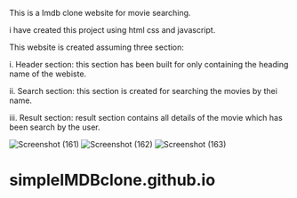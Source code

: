 This is a Imdb clone website for movie searching.

i have created this project using html css and javascript.

This website is created assuming three section:

i. Header section: this section has been built for only containing the heading name of the webiste.

ii. Search section: this section is created for searching the movies by thei name.

iii. Result section: result section contains all details of the movie which has been search by the user.

![Screenshot (161)](https://user-images.githubusercontent.com/114765524/209440922-d7a8b1d2-f355-441f-9827-4ad38fd9cc14.png)
![Screenshot (162)](https://user-images.githubusercontent.com/114765524/209440935-ca3e4552-d6af-456b-ba1c-3e85b61cd364.png)
![Screenshot (163)](https://user-images.githubusercontent.com/114765524/209440945-d98b60ca-0d87-4475-b262-f30f7ff25936.png)
# simpleIMDBclone.github.io


